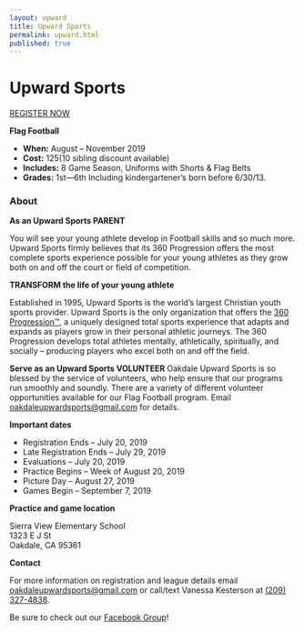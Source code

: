```yaml
---
layout: upward
title: Upward Sports
permalink: upward.html
published: true
---
```


# Upward Sports

<a class="upward-register-btn" href="https://registration.upward.org/UPW68421">REGISTER NOW</a>

**Flag Football**

- **When:** August – November 2019
- **Cost:** $125 ($10 sibling discount available)
- **Includes:** 8 Game Season, Uniforms with Shorts & Flag Belts
- **Grades:** 1st—6th Including kindergartener’s born before 6/30/13.

### About

**As an Upward Sports PARENT**

You will see your young athlete develop in Football skills and so much more. Upward Sports firmly believes that its 360 Progression offers the most complete sports experience possible for your young athletes as they grow both on and off the court or field of competition.</p>

**TRANSFORM the life of your young athlete**

Established in 1995, Upward Sports is the world’s largest Christian youth sports provider. Upward Sports is the only organization that offers the [360 Progression™](https://www.upward.org/about/360progression), a uniquely designed total sports experience that adapts and expands as players grow in their personal athletic journeys. The 360 Progression develops total athletes mentally, athletically, spiritually, and socially – producing players who excel both on and off the field.</p>

**Serve as an Upward Sports VOLUNTEER**
Oakdale Upward Sports is so blessed by the service of volunteers, who help ensure that our programs run smoothly and soundly. There are a variety of different volunteer opportunities available for our Flag Football program. Email [oakdaleupwardsports@gmail.com](mailto:oakdaleupwardsports@gmail.com) for details.

**Important dates**

- Registration Ends – July 20, 2019
- Late Registration Ends – July 29, 2019
- Evaluations – July 20, 2019
- Practice Begins – Week of August 20, 2019
- Picture Day – August 27, 2019
- Games Begin – September 7, 2019

**Practice and game location**

Sierra View Elementary School<br />
1323 E J St<br />
Oakdale, CA  95361

**Contact**

For more information on registration and league details email [oakdaleupwardsports@gmail.com](mailto:oakdaleupwardsports@gmail.com) or call/text Vanessa Kesterson at [(209) 327-4838](tel:+12093274838).

Be sure to check out our [Facebook Group](https://www.facebook.com/groups/190504948346754/)!
